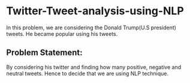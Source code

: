 # Twitter-Tweet-analysis-using-NLP

In this problem, we are considering the Donald Trump(U.S president) tweets. He became popular using his tweets.

## Problem Statement:

By considering his twitter and finding how many positive, negative and neutral tweets. Hence to decide that we are using NLP technique.
